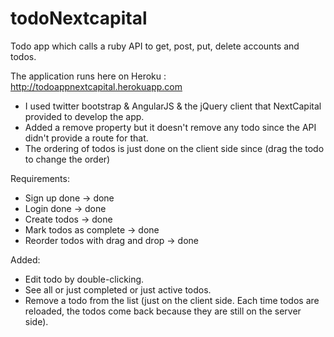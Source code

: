 todoNextcapital
===============

Todo app which calls a ruby API to get, post, put, delete accounts and todos.

The application runs here on Heroku : http://todoappnextcapital.herokuapp.com

- I used twitter bootstrap & AngularJS & the jQuery client that NextCapital provided to develop the app.
- Added a remove property but it doesn't remove any todo since the API didn't provide a route for that.
- The ordering of todos is just done on the client side since (drag the todo to change the order)

Requirements:
- Sign up done -> done
- Login done -> done
- Create todos -> done
- Mark todos as complete -> done
- Reorder todos with drag and drop -> done

Added: 
- Edit todo by double-clicking.
- See all or just completed or just active todos.
- Remove a todo from the list (just on the client side. Each time todos are reloaded, the todos come back because they are still on the server side).
 
